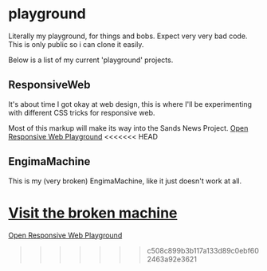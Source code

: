 # playground
Literally my playground, for things and bobs. Expect very very bad code. This is only public so i can clone it easily.

Below is a list of my current 'playground' projects.

## ResponsiveWeb

It's about time I got okay at web design, this is where I'll be experimenting with different CSS tricks for responsive web.

Most of this markup will make its way into the Sands News Project.
[Open Responsive Web Playground](ResponsiveWeb/)
<<<<<<< HEAD
## EngimaMachine

This is my (very broken) EngimaMachine, like it just doesn't work at all.

[Visit the broken machine](EngimaMachine/src)
=======
[Open Responsive Web Playground](ResponsiveWeb/)
>>>>>>> c508c899b3b117a133d89c0ebf602463a92e3621
